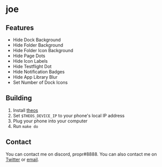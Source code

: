 # joe



## Features
* Hide Dock Background
* Hide Folder Background
* Hide Folder Icon Background
* Hide Page Dots
* Hide Icon Labels
* Hide Testflight Dot
* Hide Notification Badges
* Hide App Library Blur
* Set Number of Dock Icons

## Building
1. Install [theos](https://github.com/theos/theos/wiki/Installation)
2. Set `$THEOS_DEVICE_IP` to your phone's local IP address
3. Plug your phone into your computer
4. Run `make do`

## Contact
You can contact me on discord, propr#8888. You can also contact me on [Twitter](https://twitter.com/proprdev) or [email](mailto:propruhh@gmail.com).